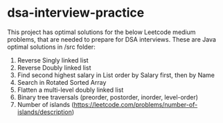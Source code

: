 # dsa-interview-practice
This project has optimal solutions for the below Leetcode medium problems, that are needed to prepare for DSA interviews.
These are Java optimal solutions in /src folder:

1. Reverse Singly linked list
2. Reverse Doubly linked list
3. Find second highest salary in List<Person> order by Salary first, then by Name
4. Search in Rotated Sorted Array
5. Flatten a multi-level doubly linked list
6. Binary tree traversals (preorder, postorder, inorder, level-order)
7. Number of islands (https://leetcode.com/problems/number-of-islands/description)
